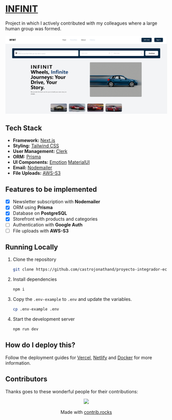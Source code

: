 # [INFINIT](https://infinit-ecommerce.vercel.app/)

Project in which I actively contributed with my colleagues where a large human group was formed.

[![INFINIT](./src/assets/images/infinit.PNG)](https://infinit-ecommerce.vercel.app/)


## Tech Stack

- **Framework:** [Next.js](https://nextjs.org)
- **Styling:** [Tailwind CSS](https://tailwindcss.com)
- **User Management:** [Clerk](https://clerk.com)
- **ORM:** [Prisma](https://www.prisma.io/)
- **UI Components:** [Emotion](https://emotion.sh/docs/introduction)
                     [MaterialUI](https://mui.com/)
- **Email:** [Nodemailer](https://nodemailer.com/)
- **File Uploads:** [AWS-S3](https://aws.amazon.com/es/s3/?nc=sn&loc=0)


## Features to be implemented

- [x] Newsletter subscription with **Nodemailer**
- [x] ORM using **Prisma**
- [x] Database on **PostgreSQL**
- [x] Storefront with products and categories
- [ ] Authentication with **Google Auth**
- [ ] File uploads with **AWS-S3**

## Running Locally

1. Clone the repository

   ```bash
   git clone https://github.com/castrojonathand/proyecto-integrador-ecommerce.git
   ```

2. Install dependencies

   ```bash
   npm i
   ```

3. Copy the `.env-example` to `.env` and update the variables.

   ```bash
   cp .env-example .env
   ```

4. Start the development server

   ```bash
   npm run dev
   ```

## How do I deploy this?

Follow the deployment guides for [Vercel](https://create.t3.gg/en/deployment/vercel), [Netlify](https://create.t3.gg/en/deployment/netlify) and [Docker](https://create.t3.gg/en/deployment/docker) for more information.
<!-- 
## Contributing

Contributions are welcome! Please open an issue if you have any questions or suggestions. Your contributions will be acknowledged. See the [contributing guide](./CONTRIBUTING.md) for more information. -->

## Contributors

Thanks goes to these wonderful people for their contributions:

<p align="center">
 <a href="https://github.com/sadmann7/skateshop/graphs/contributors">
   <img src="https://contrib.rocks/image?repo=castrojonathand/proyecto-integrador-ecommerce" />
 </a>
</p>

<p align="center">
 Made with <a rel="noopener noreferrer" target="_blank" href="https://contrib.rocks">contrib.rocks</a>
</p>

